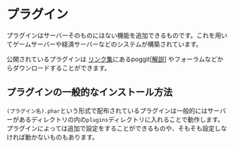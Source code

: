 # プラグイン
プラグインはサーバーそのものにはない機能を追加できるものです。これを用いてゲームサーバーや経済サーバーなどのシステムが構築されています。

公開されているプラグインは [リンク集](/link.md)にあるpoggit[[解説](/dictionary/poggit/poggit.md)] やフォーラムなどからダウンロードすることができます。

## プラグインの一般的なインストール方法
`(プラグイン名).phar`という形式で配布されているプラグインは一般的にはサーバーがあるディレクトリの内の`plugins`ディレクトリに入れることで動作します。プラグインによっては追加で設定をすることができるものや、そもそも設定しなければ動かないものもあります。
